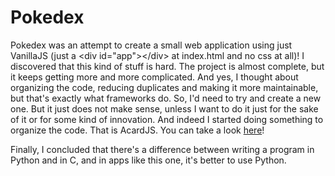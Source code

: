 # Pokedex
<p>Pokedex was an attempt to create a small web application using just 
VanillaJS (just a &lt;div id="app"&gt;&lt;/div&gt; at index.html and no css at 
all)! I discovered that this kind of stuff is <bold>hard</bold>. The project is 
almost complete, but it keeps getting more and more complicated. And yes, I 
thought about organizing the code, reducing duplicates and making it more 
maintainable, but that's exactly what frameworks do. So, I'd need to try and 
create a new one. But it just does not make sense, unless I want to do it just 
for the sake of it or for some kind of innovation. And indeed I started doing something to organize the code. 
That is AcardJS. You can take a look 
<a href="https://github.com/brenoh1ldebr4nd/AcardJS" >here</a>! 

Finally, I concluded that there's a difference between writing a program in Python and in C, and in apps like this one, it's better to use Python. 
